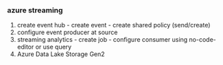 ### azure streaming
1. create event hub - create event - create shared policy (send/create)
2. configure event producer at source
3. streaming analytics - create job - configure consumer using no-code-editor or use query
4. Azure Data Lake Storage Gen2